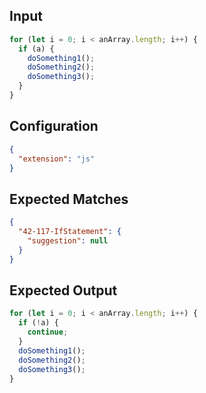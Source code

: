 
## Input
```javascript input
for (let i = 0; i < anArray.length; i++) {
  if (a) {
    doSomething1();
    doSomething2();
    doSomething3();
  }
}
```

## Configuration
```json configuration
{
  "extension": "js"
}
```

## Expected Matches
```json expected matches
{
  "42-117-IfStatement": {
    "suggestion": null
  }
}
```

## Expected Output
```javascript expected output
for (let i = 0; i < anArray.length; i++) {
  if (!a) {
    continue;
  }
  doSomething1();
  doSomething2();
  doSomething3();
}
```
